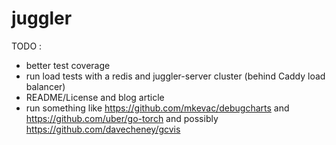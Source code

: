 # juggler

TODO :
* better test coverage
* run load tests with a redis and juggler-server cluster (behind Caddy load balancer)
* README/License and blog article
* run something like https://github.com/mkevac/debugcharts and https://github.com/uber/go-torch and possibly https://github.com/davecheney/gcvis

